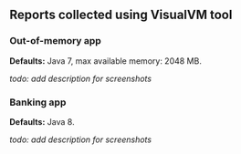 ## Reports collected using VisualVM tool
### Out-of-memory app

**Defaults:** Java 7, max available memory: 2048 MB.

*todo: add description for screenshots*
### Banking app

**Defaults:** Java 8.

*todo: add description for screenshots*